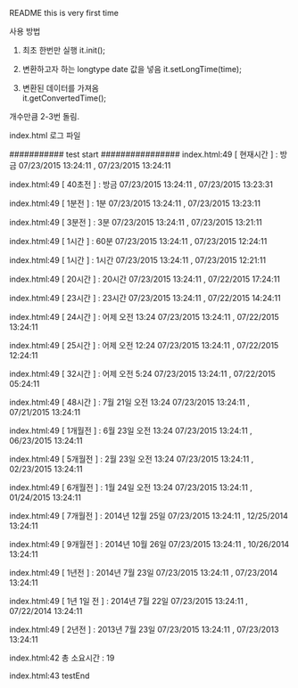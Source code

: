 README this is very first time

사용 방법

1. 최초 한번만 실행
it.init();

2. 변환하고자 하는 longtype date 값을 넣음
  it.setLongTime(time);
3. 변환된 데이터를 가져옴  
   it.getConvertedTime();

개수만큼 2-3번 돌림.


index.html 로그 파일

########### test start ################
index.html:49 [ 현재시간 ]  :  방금         07/23/2015 13:24:11 ,  07/23/2015 13:24:11 

index.html:49 [ 40초전 ]  :  방금         07/23/2015 13:24:11 ,  07/23/2015 13:23:31 

index.html:49 [ 1분전 ]  :  1분         07/23/2015 13:24:11 ,  07/23/2015 13:23:11 

index.html:49 [ 3분전 ]  :  3분         07/23/2015 13:24:11 ,  07/23/2015 13:21:11 

index.html:49 [ 1시간 ]  :  60분         07/23/2015 13:24:11 ,  07/23/2015 12:24:11 

index.html:49 [ 1시간 ]  :  1시간         07/23/2015 13:24:11 ,  07/23/2015 12:21:11 

index.html:49 [ 20시간 ]  :  20시간         07/23/2015 13:24:11 ,  07/22/2015 17:24:11 

index.html:49 [ 23시간 ]  :  23시간         07/23/2015 13:24:11 ,  07/22/2015 14:24:11 

index.html:49 [ 24시간 ]  :  어제 오전 13:24         07/23/2015 13:24:11 ,  07/22/2015 13:24:11 

index.html:49 [ 25시간 ]  :  어제 오전 12:24         07/23/2015 13:24:11 ,  07/22/2015 12:24:11 

index.html:49 [ 32시간 ]  :  어제 오전 5:24         07/23/2015 13:24:11 ,  07/22/2015 05:24:11 

index.html:49 [ 48시간 ]  :  7월 21일 오전 13:24         07/23/2015 13:24:11 ,  07/21/2015 13:24:11 

index.html:49 [ 1개월전 ]  :  6월 23일 오전 13:24         07/23/2015 13:24:11 ,  06/23/2015 13:24:11 

index.html:49 [ 5개월전 ]  :  2월 23일 오전 13:24         07/23/2015 13:24:11 ,  02/23/2015 13:24:11 

index.html:49 [ 6개월전 ]  :  1월 24일 오전 13:24         07/23/2015 13:24:11 ,  01/24/2015 13:24:11 

index.html:49 [ 7개월전 ]  :  2014년 12월 25일         07/23/2015 13:24:11 ,  12/25/2014 13:24:11 

index.html:49 [ 9개월전 ]  :  2014년 10월 26일         07/23/2015 13:24:11 ,  10/26/2014 13:24:11 

index.html:49 [ 1년전 ]  :  2014년 7월 23일         07/23/2015 13:24:11 ,  07/23/2014 13:24:11 

index.html:49 [ 1년 1일 전 ]  :  2014년 7월 22일         07/23/2015 13:24:11 ,  07/22/2014 13:24:11 

index.html:49 [ 2년전 ]  :  2013년 7월 23일         07/23/2015 13:24:11 ,  07/23/2013 13:24:11

index.html:42 총 소요시간 :  19 

index.html:43 testEnd 
